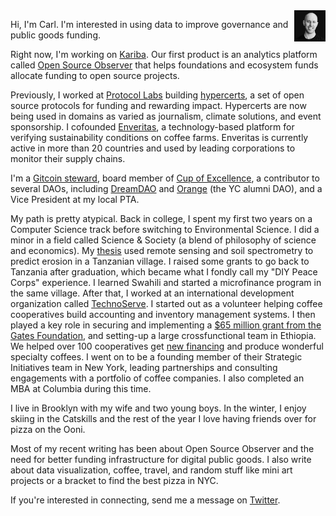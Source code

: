 <img src="../assets/img/avatar.png" width="50" height="50" align="right"/>

Hi, I'm Carl. I'm interested in using data to improve governance and public goods funding.

Right now, I'm working on [Kariba](https://www.karibalabs.co/). Our first product is an analytics platform called [Open Source Observer](https://www.opensource.observer) that helps foundations and ecosystem funds allocate funding to open source projects. 

Previously, I worked at [Protocol Labs](https://protocol.ai) building [hypercerts](https://hypercerts.org), a set of open source protocols for funding and rewarding impact. Hypercerts are now being used in domains as varied as journalism, climate solutions, and event sponsorship. I cofounded [Enveritas](https://enveritas.org), a technology-based platform for verifying sustainability conditions on coffee farms. Enveritas is currently active in more than 20 countries and used by leading corporations to monitor their supply chains.

I'm a [Gitcoin steward](https://go.gitcoin.co/blog/introducing-the-community-stewards-program), board member of [Cup of Excellence](https://cupofexcellence.org/), a contributor to several DAOs, including [DreamDAO](https://www.dreamdao.xyz/) and [Orange](https://www.orangedao.xyz/) (the YC alumni DAO), and a Vice President at my local PTA. 

My path is pretty atypical. Back in college, I spent my first two years on a Computer Science track before switching to Environmental Science. I did a minor in a field called Science & Society (a blend of philosophy of science and economics). My [thesis](https://www.researchgate.net/publication/253841943_Estimating_Soil_Loss_Using_ASTER_and_Diffuse_Reflectance_Spectrometry_a_Case_Study_of_the_Village_of_Kambi_ya_Simba_in_Northern_Tanzania's_Rift_Valley_Highlands) used remote sensing and soil spectrometry to predict erosion in a Tanzanian village. I raised some grants to go back to Tanzania after graduation, which became what I fondly call my "DIY Peace Corps" experience. I learned Swahili and started a microfinance program in the same village. After that, I worked at an international development organization called [TechnoServe](https://www.technoserve.org/). I started out as a volunteer helping coffee cooperatives build accounting and inventory management systems. I then played a key role in securing and implementing a [$65 million grant from the Gates Foundation](https://www.technoserve.org/our-work/projects/coffee-initiative/), and setting-up a large crossfunctional team in Ethiopia. We helped over 100 cooperatives get [new financing](https://pressroom.ifc.org/all/pages/PressDetail.aspx?ID=22203) and produce wonderful specialty coffees. I went on to be a founding member of their Strategic Initiatives team in New York, leading partnerships and consulting engagements with a portfolio of coffee companies. I also completed an MBA at Columbia during this time.

I live in Brooklyn with my wife and two young boys. In the winter, I enjoy skiing in the Catskills and the rest of the year I love having friends over for pizza on the Ooni.

Most of my recent writing has been about Open Source Observer and the need for better funding infrastructure for digital public goods. I also write about data visualization, coffee, travel, and random stuff like mini art projects or a bracket to find the best pizza in NYC.

If you're interested in connecting, send me a message on [Twitter](https://twitter.com/carl_cervone).